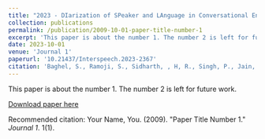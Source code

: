```yaml
---
title: "2023 - DIarization of SPeaker and LAnguage in Conversational Environments"
collection: publications
permalink: /publication/2009-10-01-paper-title-number-1
excerpt: 'This paper is about the number 1. The number 2 is left for future work.'
date: 2023-10-01
venue: 'Journal 1'
paperurl: '10.21437/Interspeech.2023-2367'
citation: 'Baghel, S., Ramoji, S., Sidharth, , H, R., Singh, P., Jain, S., Roy Chowdhuri, P., Kulkarni, K., Padhi, S., Vijayasenan, D., Ganapathy, S. (2023) The DISPLACE Challenge 2023 - DIarization of SPeaker and LAnguage in Conversational Environments. Proc. INTERSPEECH 2023, 3562-3566, doi: 10.21437/Interspeech.2023-2367'
---
```

This paper is about the number 1. The number 2 is left for future work.

[Download paper here](http://academicpages.github.io/files/paper1.pdf)

Recommended citation: Your Name, You. (2009). "Paper Title Number 1." <i>Journal 1</i>. 1(1).
